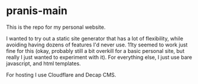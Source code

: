 # pranis-main

This is the repo for my personal website.

I wanted to try out a static site generator that has a lot of flexibility, while avoiding having dozens of features I'd never use. 11ty seemed to work just fine for this (okay, probably still a bit overkill for a basic personal site, but really I just wanted to experiment with it). For everything else, I just use bare javascript, and html templates.

For hosting I use Cloudflare and Decap CMS.
